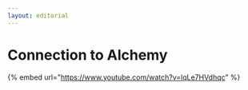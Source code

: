 ```yaml
---
layout: editorial
---
```


# Connection to Alchemy

{% embed url="https://www.youtube.com/watch?v=lqLe7HVdhqc" %}
